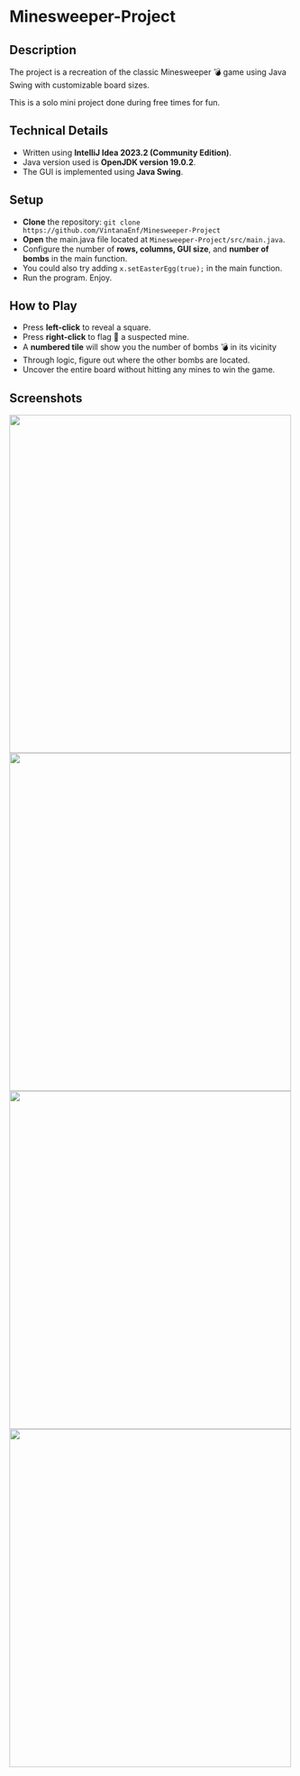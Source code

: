 # Minesweeper-Project
## Description
The project is a recreation of the classic Minesweeper 💣 game using Java Swing with customizable board sizes.

 This is a solo mini project done during free times for fun.
## Technical Details
- Written using **IntelliJ Idea 2023.2 (Community Edition)**.
- Java version used is **OpenJDK version 19.0.2**.
- The GUI is implemented using **Java Swing**.
## Setup
- **Clone** the repository: ```git clone https://github.com/VintanaEnf/Minesweeper-Project```
- **Open** the main.java file located at ```Minesweeper-Project/src/main.java```.
- Configure the number of **rows, columns, GUI size**, and **number of bombs** in the main function.
- You could also try adding ```x.setEasterEgg(true);``` in the main function.
- Run the program. Enjoy.
## How to Play
- Press **left-click** to reveal a square.
- Press **right-click** to flag 🚩 a suspected mine.
- A **numbered tile** will show you the number of bombs 💣 in its vicinity
- Through logic, figure out where the other bombs are located.
- Uncover the entire board without hitting any mines to win the game.
## Screenshots
<img src="https://github.com/VintanaEnf/Minesweeper-Project/assets/104513214/a5bb07a3-bf69-4592-a931-7fc44291944f" width="500" height="600" />
<img src="https://github.com/VintanaEnf/Minesweeper-Project/assets/104513214/574d6759-5dcf-4bbc-b384-48e96c834d1a" width="500" height="600" />
<img src="https://github.com/VintanaEnf/Minesweeper-Project/assets/104513214/545d2efc-6bf5-4ed5-920d-ffbb20b13134" width="500" height="600" />
<img src="https://github.com/VintanaEnf/Minesweeper-Project/assets/104513214/4f4a64d3-e5dc-4f42-96c9-c7df8f8d3ed2" width="500" height="600" />


